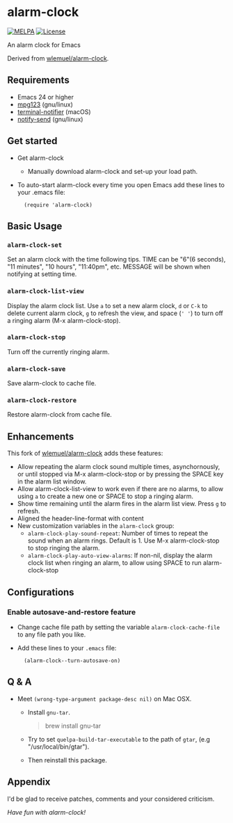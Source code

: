 # alarm-clock

[![MELPA](https://melpa.org/packages/alarm-clock-badge.svg)](https://melpa.org/#/alarm-clock)
[![License](http://img.shields.io/:license-gpl3-blue.svg)](http://www.gnu.org/licenses/gpl-3.0.html)

An alarm clock for Emacs

Derived from [wlemuel/alarm-clock](https://github.com/wlemuel/alarm-clock).

## Requirements

-   Emacs 24 or higher
-   [mpg123](http://mpg123.org) (gnu/linux)
-   [terminal-notifier](https://github.com/julienXX/terminal-notifier) (macOS)
-   [notify-send](https://manpages.debian.org/stretch/libnotify-bin/notify-send.1.en.html) (gnu/linux)

## Get started

-   Get alarm-clock
    -   Manually download alarm-clock and set-up your load path.
-   To auto-start alarm-clock every time you open Emacs add these lines to your .emacs file:

          (require 'alarm-clock)

## Basic Usage

### `alarm-clock-set`

Set an alarm clock with the time following tips.
TIME can be "6"(6 seconds), "11 minutes", "10 hours", "11:40pm", etc.
MESSAGE will be shown when notifying at setting time.

### `alarm-clock-list-view`

Display the alarm clock list.
Use `a` to set a new alarm clock, `d` or `C-k` to delete current alarm
clock, `g` to refresh the view, and space (`' '`) to turn off
a ringing alarm (M-x alarm-clock-stop).

### `alarm-clock-stop`

Turn off the currently ringing alarm.

### `alarm-clock-save`

Save alarm-clock to cache file.

### `alarm-clock-restore`

Restore alarm-clock from cache file.

## Enhancements

This fork of
[wlemuel/alarm-clock](https://github.com/wlemuel/alarm-clock) adds these features:

-   Allow repeating the alarm clock sound multiple times,
    asynchornously, or until stopped via M-x alarm-clock-stop
    or by pressing the SPACE key in the alarm list window.
-   Allow alarm-clock-list-view to work even if there are no alarms,
    to allow using `a` to create a new one or SPACE to stop a ringing
    alarm.
-   Show time remaining until the alarm fires in the alarm list view. Press `g` to refresh.
-   Aligned the header-line-format with content
-   New customization variables in the `alarm-clock` group:
    - `alarm-clock-play-sound-repeat`: Number of times to repeat the
      sound when an alarm rings. Default is 1. Use M-x alarm-clock-stop
      to stop ringing the alarm.
    - `alarm-clock-play-auto-view-alarms`: If non-nil, display the alarm
    clock list when ringing an alarm, to allow using SPACE to run alarm-clock-stop

## Configurations

### Enable autosave-and-restore feature

-   Change cache file path by setting the variable `alarm-clock-cache-file` to any file path you like.
-   Add these lines to your `.emacs` file:

          (alarm-clock--turn-autosave-on)

## Q & A

-   Meet `(wrong-type-argument package-desc nil)` on Mac OSX.

    -   Install `gnu-tar`.

        > brew install gnu-tar

    -   Try to set `quelpa-build-tar-executable` to the path of `gtar`, (e.g "/usr/local/bin/gtar").

    -   Then reinstall this package.

## Appendix

I'd be glad to receive patches,
comments and your considered criticism.

_Have fun with alarm-clock!_
